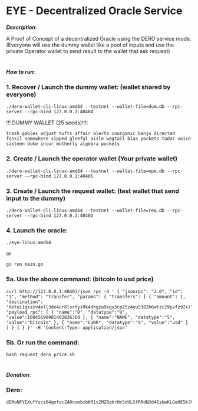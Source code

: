 # EYE - Decentralized Oracle Service

___Description___:

A Proof of Concept of a decentralized Oracle using the DERO service mode. (Everyone will use the dummy wallet like a pool of inputs and use the private Operator wallet to send result to the wallet that ask request)
#
___How to run___:
### 1. Recover / Launch the dummy wallet: (wallet shared by everyone)
``` 
./dero-wallet-cli-linux-amd64 --testnet --wallet-file=dum.db --rpc-server --rpc-bind 127.0.0.1:40404
```
!!! DUMMY WALLET (25 seeds)!!!: 
```
trash gables adjust tufts affair alerts inorganic banjo directed fossil somewhere sipped gleeful aisle wagtail bias pockets tudor voice sixteen duke incur motherly algebra pockets
```
### 2. Create / Launch the operator wallet (Your private wallet)
```
./dero-wallet-cli-linux-amd64 --testnet --wallet-file=ope.db --rpc-server --rpc-bind 127.0.0.1:40405 
```
### 3. Create / Launch the request wallet: (test wallet that send input to the dummy)
```
./dero-wallet-cli-linux-amd64 --testnet --wallet-file=req.db --rpc-server --rpc-bind 127.0.0.1:40403 
```

### 4. Launch the oracle:
```
./eye-linux-amd64
```
or
``` 
go run main.go
```
### 5a. Use the above command: (bitcoin to usd price)
``` 
curl http://127.0.0.1:40403/json_rpc -d ' { "jsonrpc": "2.0", "id": "1", "method": "transfer", "params": { "transfers": [ { "amount": 1, "destination": "detoi1qxszv4ell3de4ur8lsrfys9k4dhgzw9kgu3cp25z4yu5382h6wtzc29pvfz92x774klw7y352euqwdxwuw", "payload_rpc": [ { "name":"D", "datatype":"U", "value":16045690981402826360 }, { "name":"NAME", "datatype":"S", "value":"bitcoin" }, { "name":"CURR", "datatype":"S", "value":"usd" } ] } ] } }' -H 'Content-Type: application/json' 
```

### 5b. Or run the command:
``` 
bash request_dero_price.sh 
```
#
___Donation___:
### Dero:
```
dERoNFYEXufYzcs64qnfocZ48nvmbxbKR1x2MZBqbrHn5dULSfRRdN3d4EsbwKLGeHE5k3Vrh77BWFufe2gBcrDF57PqDCaJoc
```
